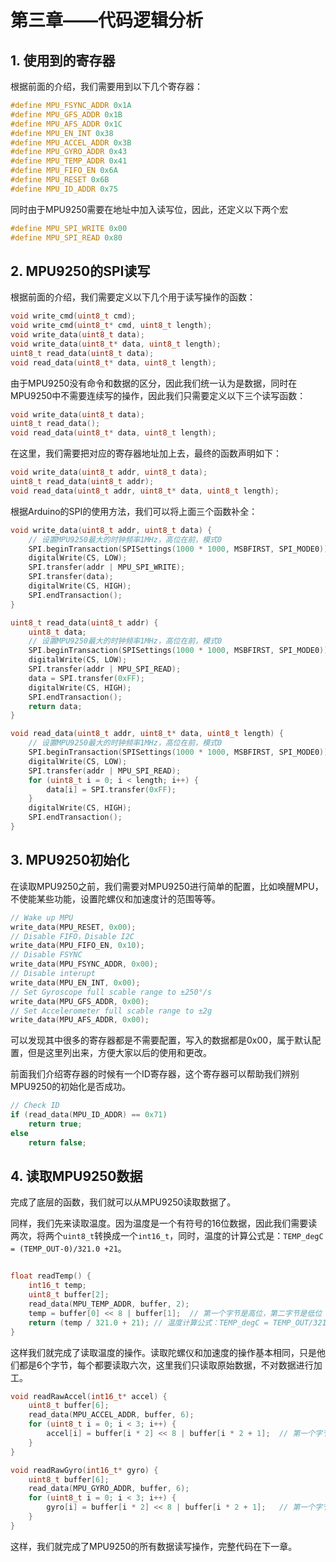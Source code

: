 # 第三章——代码逻辑分析

## 1. 使用到的寄存器

根据前面的介绍，我们需要用到以下几个寄存器：

```cpp
#define MPU_FSYNC_ADDR 0x1A
#define MPU_GFS_ADDR 0x1B
#define MPU_AFS_ADDR 0x1C
#define MPU_EN_INT 0x38
#define MPU_ACCEL_ADDR 0x3B
#define MPU_GYRO_ADDR 0x43
#define MPU_TEMP_ADDR 0x41
#define MPU_FIFO_EN 0x6A
#define MPU_RESET 0x6B
#define MPU_ID_ADDR 0x75
```

同时由于MPU9250需要在地址中加入读写位，因此，还定义以下两个宏

```cpp
#define MPU_SPI_WRITE 0x00
#define MPU_SPI_READ 0x80
```

## 2. MPU9250的SPI读写

根据前面的介绍，我们需要定义以下几个用于读写操作的函数：

```cpp
void write_cmd(uint8_t cmd);
void write_cmd(uint8_t* cmd, uint8_t length);
void write_data(uint8_t data);
void write_data(uint8_t* data, uint8_t length);
uint8_t read_data(uint8_t data);
void read_data(uint8_t* data, uint8_t length);
```

由于MPU9250没有命令和数据的区分，因此我们统一认为是数据，同时在MPU9250中不需要连续写的操作，因此我们只需要定义以下三个读写函数：

```cpp
void write_data(uint8_t data);
uint8_t read_data();
void read_data(uint8_t* data, uint8_t length);
```

在这里，我们需要把对应的寄存器地址加上去，最终的函数声明如下：

```cpp
void write_data(uint8_t addr, uint8_t data);
uint8_t read_data(uint8_t addr);
void read_data(uint8_t addr, uint8_t* data, uint8_t length);
```

根据Arduino的SPI的使用方法，我们可以将上面三个函数补全：

```cpp
void write_data(uint8_t addr, uint8_t data) {
    // 设置MPU9250最大的时钟频率1MHz，高位在前，模式0
    SPI.beginTransaction(SPISettings(1000 * 1000, MSBFIRST, SPI_MODE0));
    digitalWrite(CS, LOW);
    SPI.transfer(addr | MPU_SPI_WRITE);
    SPI.transfer(data);
    digitalWrite(CS, HIGH);
    SPI.endTransaction();
}

uint8_t read_data(uint8_t addr) {
    uint8_t data;
    // 设置MPU9250最大的时钟频率1MHz，高位在前，模式0
    SPI.beginTransaction(SPISettings(1000 * 1000, MSBFIRST, SPI_MODE0));
    digitalWrite(CS, LOW);
    SPI.transfer(addr | MPU_SPI_READ);
    data = SPI.transfer(0xFF);
    digitalWrite(CS, HIGH);
    SPI.endTransaction();
    return data;
}

void read_data(uint8_t addr, uint8_t* data, uint8_t length) {
    // 设置MPU9250最大的时钟频率1MHz，高位在前，模式0
    SPI.beginTransaction(SPISettings(1000 * 1000, MSBFIRST, SPI_MODE0));
    digitalWrite(CS, LOW);
    SPI.transfer(addr | MPU_SPI_READ);
    for (uint8_t i = 0; i < length; i++) {
        data[i] = SPI.transfer(0xFF);
    }
    digitalWrite(CS, HIGH);
    SPI.endTransaction();
}
```

## 3. MPU9250初始化

在读取MPU9250之前，我们需要对MPU9250进行简单的配置，比如唤醒MPU，不使能某些功能，设置陀螺仪和加速度计的范围等等。

```cpp
// Wake up MPU
write_data(MPU_RESET, 0x00);
// Disable FIFO，Disable I2C
write_data(MPU_FIFO_EN, 0x10);
// Disable FSYNC
write_data(MPU_FSYNC_ADDR, 0x00);
// Disable interupt
write_data(MPU_EN_INT, 0x00);
// Set Gyroscope full scable range to ±250°/s
write_data(MPU_GFS_ADDR, 0x00);
// Set Accelerometer full scable range to ±2g
write_data(MPU_AFS_ADDR, 0x00);
```

可以发现其中很多的寄存器都是不需要配置，写入的数据都是0x00，属于默认配置，但是这里列出来，方便大家以后的使用和更改。

前面我们介绍寄存器的时候有一个ID寄存器，这个寄存器可以帮助我们辨别MPU9250的初始化是否成功。

```cpp
// Check ID
if (read_data(MPU_ID_ADDR) == 0x71)
    return true;
else
    return false;
```

## 4. 读取MPU9250数据

完成了底层的函数，我们就可以从MPU9250读取数据了。

同样，我们先来读取温度。因为温度是一个有符号的16位数据，因此我们需要读两次，将两个`uint8_t`转换成一个`int16_t`，同时，温度的计算公式是：`TEMP_degC = (TEMP_OUT-0)/321.0 +21`。

```cpp

float readTemp() {
    int16_t temp;
    uint8_t buffer[2];
    read_data(MPU_TEMP_ADDR, buffer, 2);
    temp = buffer[0] << 8 | buffer[1];  // 第一个字节是高位，第二字节是低位
    return (temp / 321.0 + 21); // 温度计算公式：TEMP_degC = TEMP_OUT/321.0 +21
}
```

这样我们就完成了读取温度的操作。读取陀螺仪和加速度的操作基本相同，只是他们都是6个字节，每个都要读取六次，这里我们只读取原始数据，不对数据进行加工。

```cpp
void readRawAccel(int16_t* accel) {
    uint8_t buffer[6];
    read_data(MPU_ACCEL_ADDR, buffer, 6);
    for (uint8_t i = 0; i < 3; i++) {
        accel[i] = buffer[i * 2] << 8 | buffer[i * 2 + 1];  // 第一个字节是高位，第二字节是低位
    }
}

void readRawGyro(int16_t* gyro) {
    uint8_t buffer[6];
    read_data(MPU_GYRO_ADDR, buffer, 6);
    for (uint8_t i = 0; i < 3; i++) {
        gyro[i] = buffer[i * 2] << 8 | buffer[i * 2 + 1];   // 第一个字节是高位，第二字节是低位
    }
}
```

这样，我们就完成了MPU9250的所有数据读写操作，完整代码在下一章。
